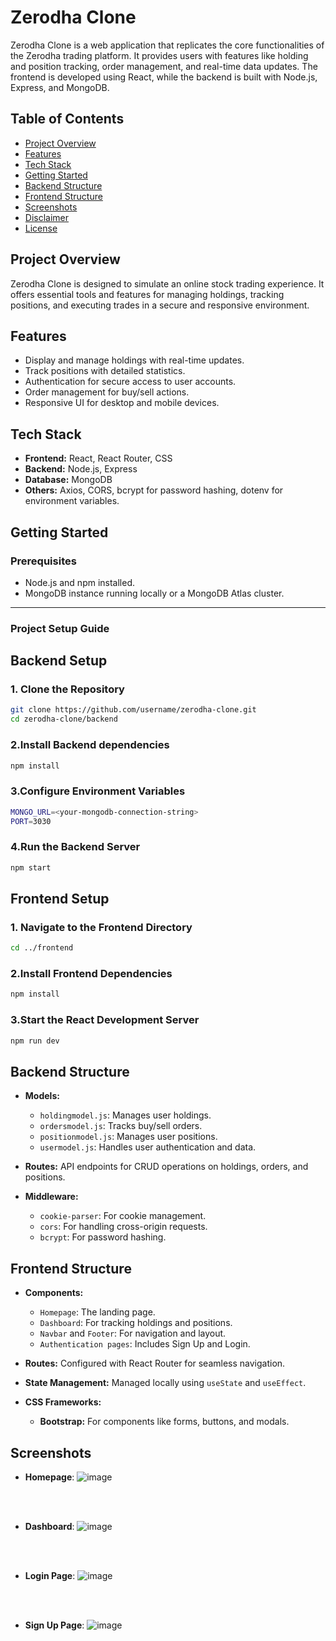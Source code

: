 # Zerodha Clone

Zerodha Clone is a web application that replicates the core functionalities of the Zerodha trading platform. It provides users with features like holding and position tracking, order management, and real-time data updates. The frontend is developed using React, while the backend is built with Node.js, Express, and MongoDB.

## Table of Contents
- [Project Overview](#project-overview)
- [Features](#features)
- [Tech Stack](#tech-stack)
- [Getting Started](#getting-started)
- [Backend Structure](#backend-structure)
- [Frontend Structure](#frontend-structure)
- [Screenshots](#screenshots)
- [Disclaimer](#disclaimer)
- [License](#license)

## Project Overview
Zerodha Clone is designed to simulate an online stock trading experience. It offers essential tools and features for managing holdings, tracking positions, and executing trades in a secure and responsive environment.

## Features
- Display and manage holdings with real-time updates.
- Track positions with detailed statistics.
- Authentication for secure access to user accounts.
- Order management for buy/sell actions.
- Responsive UI for desktop and mobile devices.

## Tech Stack
- **Frontend:** React, React Router, CSS
- **Backend:** Node.js, Express
- **Database:** MongoDB
- **Others:** Axios, CORS, bcrypt for password hashing, dotenv for environment variables.

## Getting Started

### Prerequisites
- Node.js and npm installed.
- MongoDB instance running locally or a MongoDB Atlas cluster.

---

### Project Setup Guide

## Backend Setup

### 1. Clone the Repository
```bash
git clone https://github.com/username/zerodha-clone.git
cd zerodha-clone/backend
```
### 2.Install Backend dependencies 
``` bash
npm install
```
### 3.Configure Environment Variables
``` bash
MONGO_URL=<your-mongodb-connection-string>
PORT=3030
```
### 4.Run the Backend Server
``` bash
npm start
```

## Frontend Setup

### 1. Navigate to the Frontend Directory

``` bash
cd ../frontend
```
### 2.Install Frontend Dependencies 
 ``` bash
 npm install
 ```

### 3.Start the React Development Server
``` bash
npm run dev
```
## Backend Structure

- **Models:**
  - `holdingmodel.js`: Manages user holdings.
  - `ordersmodel.js`: Tracks buy/sell orders.
  - `positionmodel.js`: Manages user positions.
  - `usermodel.js`: Handles user authentication and data.

- **Routes:** API endpoints for CRUD operations on holdings, orders, and positions.

- **Middleware:**
  - `cookie-parser`: For cookie management.
  - `cors`: For handling cross-origin requests.
  - `bcrypt`: For password hashing.


## Frontend Structure

- **Components:**
  - `Homepage`: The landing page.
  - `Dashboard`: For tracking holdings and positions.
  - `Navbar` and `Footer`: For navigation and layout.
  - `Authentication pages`: Includes Sign Up and Login.

- **Routes:** Configured with React Router for seamless navigation.

- **State Management:** Managed locally using `useState` and `useEffect`.

- **CSS Frameworks:**
  - **Bootstrap:** For components like forms, buttons, and modals.

## Screenshots

- **Homepage**:
 ![image](https://github.com/user-attachments/assets/758823e3-aa34-45da-bedc-6d446ea86aac)


<br> <br>

- **Dashboard**:
  ![image](https://github.com/user-attachments/assets/6232c9a7-7e97-456a-ab1a-c4a215c2f0bf)


<br> <br>

- **Login Page**:
  ![image](https://github.com/user-attachments/assets/35512110-878e-4abc-a589-06a2b33bbc83)


<br> <br>

- **Sign Up Page**:
  ![image](https://github.com/user-attachments/assets/fb166a1c-fd0d-477f-bf26-87695861582b)

